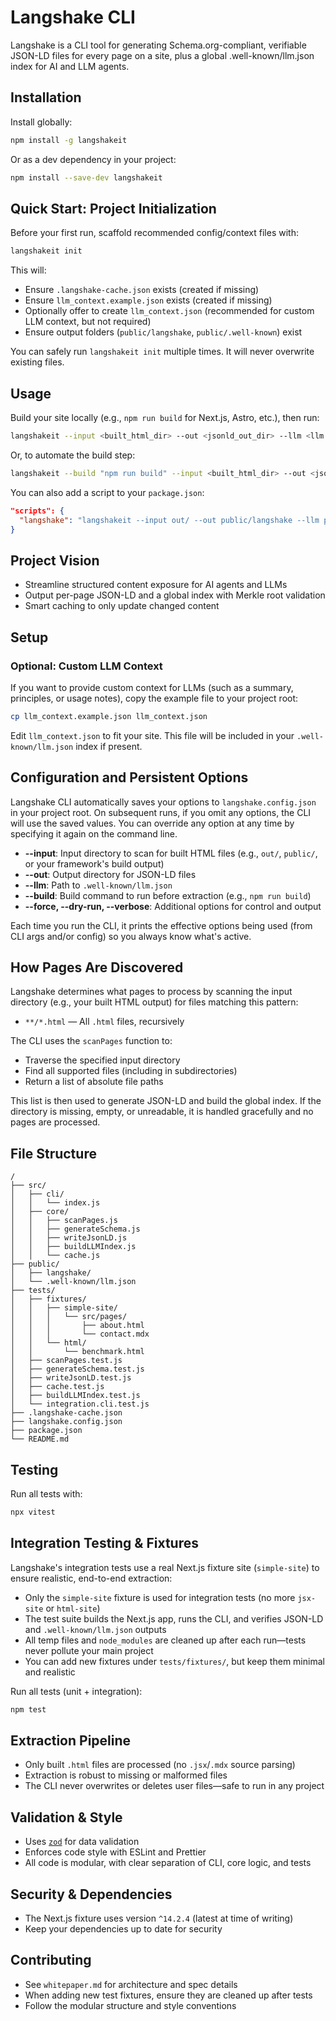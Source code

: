# Langshake CLI

Langshake is a CLI tool for generating Schema.org-compliant, verifiable JSON-LD files for every page on a site, plus a global .well-known/llm.json index for AI and LLM agents.

## Installation

Install globally:
```bash
npm install -g langshakeit
```

Or as a dev dependency in your project:
```bash
npm install --save-dev langshakeit
```

## Quick Start: Project Initialization

Before your first run, scaffold recommended config/context files with:

```bash
langshakeit init
```

This will:
- Ensure `.langshake-cache.json` exists (created if missing)
- Ensure `llm_context.example.json` exists (created if missing)
- Optionally offer to create `llm_context.json` (recommended for custom LLM context, but not required)
- Ensure output folders (`public/langshake`, `public/.well-known`) exist

You can safely run `langshakeit init` multiple times. It will never overwrite existing files.

## Usage

Build your site locally (e.g., `npm run build` for Next.js, Astro, etc.), then run:

```bash
langshakeit --input <built_html_dir> --out <jsonld_out_dir> --llm <llm.json>
```

Or, to automate the build step:

```bash
langshakeit --build "npm run build" --input <built_html_dir> --out <jsonld_out_dir> --llm <llm.json>
```

You can also add a script to your `package.json`:
```json
"scripts": {
  "langshake": "langshakeit --input out/ --out public/langshake --llm public/.well-known/llm.json"
}
```

## Project Vision

- Streamline structured content exposure for AI agents and LLMs
- Output per-page JSON-LD and a global index with Merkle root validation
- Smart caching to only update changed content

## Setup

### Optional: Custom LLM Context

If you want to provide custom context for LLMs (such as a summary, principles, or usage notes), copy the example file to your project root:

```bash
cp llm_context.example.json llm_context.json
```

Edit `llm_context.json` to fit your site. This file will be included in your `.well-known/llm.json` index if present.

## Configuration and Persistent Options

Langshake CLI automatically saves your options to `langshake.config.json` in your project root. On subsequent runs, if you omit any options, the CLI will use the saved values. You can override any option at any time by specifying it again on the command line.

- **--input**: Input directory to scan for built HTML files (e.g., `out/`, `public/`, or your framework's build output)
- **--out**: Output directory for JSON-LD files
- **--llm**: Path to `.well-known/llm.json`
- **--build**: Build command to run before extraction (e.g., `npm run build`)
- **--force, --dry-run, --verbose**: Additional options for control and output

Each time you run the CLI, it prints the effective options being used (from CLI args and/or config) so you always know what's active.

## How Pages Are Discovered

Langshake determines what pages to process by scanning the input directory (e.g., your built HTML output) for files matching this pattern:

- `**/*.html` — All `.html` files, recursively

The CLI uses the `scanPages` function to:
- Traverse the specified input directory
- Find all supported files (including in subdirectories)
- Return a list of absolute file paths

This list is then used to generate JSON-LD and build the global index. If the directory is missing, empty, or unreadable, it is handled gracefully and no pages are processed.

## File Structure

```
/
├── src/
│   ├── cli/
│   │   └── index.js
│   ├── core/
│   │   ├── scanPages.js
│   │   ├── generateSchema.js
│   │   ├── writeJsonLD.js
│   │   ├── buildLLMIndex.js
│   │   └── cache.js
├── public/
│   ├── langshake/
│   └── .well-known/llm.json
├── tests/
│   ├── fixtures/
│   │   ├── simple-site/
│   │   │   └── src/pages/
│   │   │       ├── about.html
│   │   │       └── contact.mdx
│   │   └── html/
│   │       └── benchmark.html
│   ├── scanPages.test.js
│   ├── generateSchema.test.js
│   ├── writeJsonLD.test.js
│   ├── cache.test.js
│   ├── buildLLMIndex.test.js
│   └── integration.cli.test.js
├── .langshake-cache.json
├── langshake.config.json
├── package.json
└── README.md
```

## Testing

Run all tests with:

```bash
npx vitest
```

## Integration Testing & Fixtures

Langshake's integration tests use a real Next.js fixture site (`simple-site`) to ensure realistic, end-to-end extraction:

- Only the `simple-site` fixture is used for integration tests (no more `jsx-site` or `html-site`)
- The test suite builds the Next.js app, runs the CLI, and verifies JSON-LD and `.well-known/llm.json` outputs
- All temp files and `node_modules` are cleaned up after each run—tests never pollute your main project
- You can add new fixtures under `tests/fixtures/`, but keep them minimal and realistic

Run all tests (unit + integration):

```bash
npm test
```

## Extraction Pipeline

- Only built `.html` files are processed (no `.jsx`/`.mdx` source parsing)
- Extraction is robust to missing or malformed files
- The CLI never overwrites or deletes user files—safe to run in any project

## Validation & Style

- Uses [`zod`](https://github.com/colinhacks/zod) for data validation
- Enforces code style with ESLint and Prettier
- All code is modular, with clear separation of CLI, core logic, and tests

## Security & Dependencies

- The Next.js fixture uses version `^14.2.4` (latest at time of writing)
- Keep your dependencies up to date for security

## Contributing

- See `whitepaper.md` for architecture and spec details
- When adding new test fixtures, ensure they are cleaned up after tests
- Follow the modular structure and style conventions
